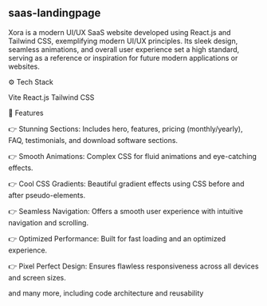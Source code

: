 ## saas-landingpage
Xora is a modern UI/UX SaaS website developed using React.js and Tailwind CSS, exemplifying modern UI/UX principles. Its sleek design, seamless animations, and overall user experience set a high standard, serving as a reference or inspiration for future modern applications or websites.

⚙️ Tech Stack

Vite
React.js
Tailwind CSS

🔋 Features

👉 Stunning Sections: Includes hero, features, pricing (monthly/yearly), FAQ, testimonials, and download software sections.

👉 Smooth Animations: Complex CSS for fluid animations and eye-catching effects.

👉 Cool CSS Gradients: Beautiful gradient effects using CSS before and after pseudo-elements.

👉 Seamless Navigation: Offers a smooth user experience with intuitive navigation and scrolling.

👉 Optimized Performance: Built for fast loading and an optimized experience.

👉 Pixel Perfect Design: Ensures flawless responsiveness across all devices and screen sizes.

and many more, including code architecture and reusability
